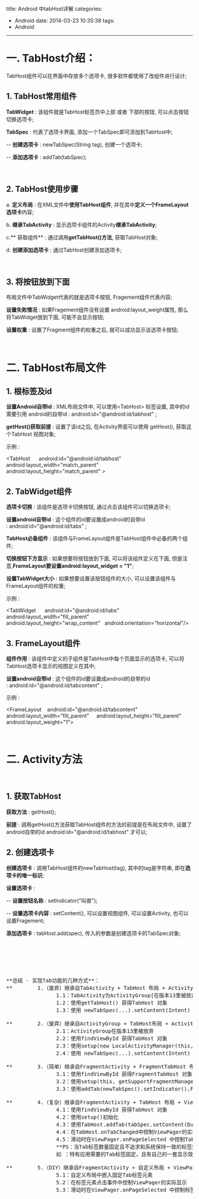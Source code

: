title: Android 中tabHost详解
categories:
  - Android
date: 2014-03-23 10:35:38
tags:
  - Android
---

# 一. TabHost介绍：

TabHost组件可以在界面中存放多个选项卡, 很多软件都使用了改组件进行设计;

## 1\. TabHost常用组件

**TabWidget** : 该组件就是TabHost标签页中上部 或者 下部的按钮, 可以点击按钮切换选项卡;

**TabSpec** : 代表了选项卡界面, 添加一个TabSpec即可添加到TabHost中;

-- **创建选项卡** : newTabSpec(String tag), 创建一个选项卡;

-- **添加选项卡** : addTab(tabSpec);

&nbsp;

## 2\. TabHost使用步骤

a. **定义布局** : 在XML文件中**使用TabHost组件**, 并在其中**定义一个FrameLayout选项卡**内容;

b. **继承TabActivity** : 显示选项卡组件的Activity**继承TabActivity**;

c.** 获取组件** : 通过调用**getTabHost()方法**, 获取TabHost对象;

d. **创建添加选项卡** : 通过TabHost创建添加选项卡;

&nbsp;

## 3\. 将按钮放到下面

布局文件中TabWidget代表的就是选项卡按钮, Fragement组件代表内容;

**设置失败情况** : 如果Fragement组件没有设置 android:layout_weight属性, 那么将TabWidget放到下面, 可能不会显示按钮;

**设置权重** : 设置了Fragment组件的权重之后, 就可以成功显示该选项卡按钮;

&nbsp;

# 二. TabHost布局文件

## 1\. 根标签及id

**设置Android自带id** : XML布局文件中, 可以使用&lt;TabHost&gt; 标签设置, 其中的id 需要引用 android的自带id : android:id="@android:id/tabhost" ;

**getHost()获取前提** : 设置了该id之后, 在Activity界面可以使用 getHost(), 获取这个TabHost 视图对象;

示例 :

&lt;TabHost      android:id="@android:id/tabhost"      android:layout_width="match_parent"      android:layout_height="match_parent" &gt;

## 2\. TabWidget组件

**选项卡切换** : 该组件是选项卡切换按钮, 通过点击该组件可以切换选项卡;

**设置android自带id** : 这个组件的id要设置成android的自带id : android:id="@android:id/tabs" ;

**TabHost必备组件** : 该组件与FrameLayout组件是TabHost组件中必备的两个组件;

**切换按钮下方显示** : 如果想要将按钮放到下面, 可以将该组件定义在下面, 但是注意,**FrameLayout要设置android:layout_widget = "1"**;

**设置TabWidget大小** : 如果想要设置该按钮组件的大小, 可以设置该组件与FrameLayout组件的权重;

示例 :

&lt;TabWidget      android:id="@android:id/tabs"      android:layout_width="fill_parent"      android:layout_height="wrap_content"   android:orientation="horizontal"/&gt;

## 3\. FrameLayout组件

**组件作用** : 该组件中定义的子组件是TabHost中每个页面显示的选项卡, 可以将TabHost选项卡显示的视图定义在其中;

**设置android自带id** : 这个组件的id要设置成android的自带的id : android:id="@android:id/tabcontent" ;

示例 :

&lt;FrameLayout    android:id="@android:id/tabcontent"     android:layout_width="fill_parent"     android:layout_height="fill_parent"     android:layout_weight="1"&gt;

&nbsp;

# 二. Activity方法

&nbsp;

## 1\. 获取TabHost

**获取方法** : getHost();

**前提** : 调用getHost()方法获取TabHost组件的方法的前提是在布局文件中, 设置了android自带的id android:id="@android:id/tabhost" 才可以;

## 2\. 创建选项卡

**创建选项卡** : 调用TabHost组件的newTabHost(tag), 其中的tag是字符串, 即在**选项卡的唯一标识**;

**设置选项卡** :

-- **设置按钮名称** : setIndicator("叫兽");

-- **设置选项卡内容** : setContent(), 可以设置视图组件, 可以设置Activity, 也可以设置Fragement;

**添加选项卡** : tabHost.add(spec), 传入的参数是创建选项卡的TabSpec对象;

&nbsp;

&nbsp;

&nbsp;
<pre>**总结 - 实现Tab功能的几种方式**：
**        1.（废弃）继承自TabActivity + TabHost 布局 + Activity 内容**
                1.1：TabActivity为ActivityGroup[在版本13里被放弃]子类
                1.2：使用getTabHost() 获得TabHost 对象
                1.3：使用 newTabSpec(...).setContent(Intent) 添加Tab标签与内容

**        2.（废弃）继承自ActivityGroup + TabHost布局 + Activity 内容**
                2.1：ActivityGroup在版本13里被放弃
                2.2：使用findViewById 获得TabHost 对象
                2.3：使用setup(new LocalActivityManager(this, true))初始化
                2.4：使用 newTabSpec(...).setContent(Intent) 添加Tab标签与内容

**        3.（简单）继承自FragmentActivity + FragmentTabHost 布局 + Fragment 内容**
                3.1：使用findViewById 获得FragmentTabHost 对象
                3.2：使用setup(this, getSupportFragmentManager(), R.id.realtabcontent)初始化
                3.3：使用addTab(newTabSpec().setIndicator(),Fragment.class, null) 添加Tab标签与内容

**        4.（复杂）继承自FragmentActivity + TabHost 布局 + ViewPager布局 + Fragment 内容**
                4.1：使用findViewById 获得TabHost 对象
                4.2：使用setup()初始化
                4.3：使用TabHost.addTab(tabSpec.setContent(DummyTabFactory));添加Tab标签与**空内容**
                4.4：在TabHost.onTabChanged中控制ViewPager的实际显示
                4.5：滑动时在ViewPager.onPageSelected 中控制Tab标签的选择。
                **PS：当Tab标签数量固定且不追求和系统保持一致的标签效果，的情况下这里的TabHost布局有些多余。
                如 ：特有应用需要的Tab标签固定，且有自己的一套显示效果，那么这里完全无需TabHost布局。**

**        5.（DIY）继承自FragmentActivity + 自定义布局 + ViewPager布局 + Fragment 内容**
                5.1：自定义布局中嵌入固定Tab标签元素
                5.2：在标签元素点击事件中控制ViewPager的实际显示
                5.3：滑动时在ViewPager.onPageSelected 中控制标签元素的选择。</pre>